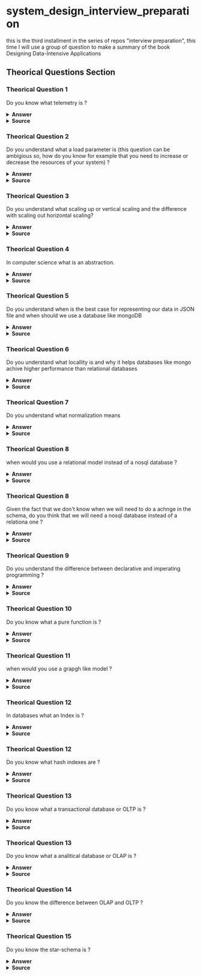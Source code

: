 # system_design_interview_preparation
this is the third installment in the series of repos "interview preparation", this time I will use a group of question to make a summary of the book Designing Data-Intensive Applications


## Theorical Questions Section

### Theorical Question 1

Do you know what telemetry is ?

<details><summary><b>Answer</b></summary>

Getting clear monitoring, such as performance metrics and error rates. This is referred to as telemetry

</details>

<details><summary><b>Source</b></summary>
Designing Data-Intensive Applications - pag 10
</details>

### Theorical Question 2

Do you understand what a load parameter is (this question can be ambigious so, how do you know for example that you need to increase or decrease the resources of your system) ?

<details><summary><b>Answer</b></summary>

We need to succinctly describe the current load on the system; only then can we
discuss growth questions (what happens if our load doubles?). Load can be described
with a few numbers which we call load parameters. The best choice of parameters
depends on the architecture of your system: it may be requests per second to a web
server, the ratio of reads to writes in a database, the number of simultaneously active
users in a chat room, the hit rate on a cache, or something else. Perhaps the average
case is what matters for you, or perhaps your bottleneck is dominated by a small
number of extreme cases.

</details>

<details><summary><b>Source</b></summary>
Designing Data-Intensive Applications - pag 11
</details>

### Theorical Question 3

Do you understand what scaling up or vertical scaling and the difference with scaling out horizontal scaling?

<details><summary><b>Answer</b></summary>

scaling up (vertical scaling, moving to a
more powerful machine) and scaling out (horizontal scaling, distributing the load
across multiple smaller machines).

</details>

<details><summary><b>Source</b></summary>
Designing Data-Intensive Applications - pag 17
</details>


### Theorical Question 4

In computer science what is an abstraction.

<details><summary><b>Answer</b></summary>

One of the best tools we have for removing accidental complexity is abstraction. A
good abstraction can hide a great deal of implementation detail behind a clean,
simple-to-understand façade. A good abstraction can also be used for a wide range of
different applications.

</details>

<details><summary><b>Source</b></summary>
Designing Data-Intensive Applications - pag 21
</details>

### Theorical Question 5

Do you understand when is the best case for representing our data in JSON file and when should we use a database like mongoDB

<details><summary><b>Answer</b></summary>

For a data structure like a résumé, which is mostly a self-contained document, a JSON
representation can be quite appropriate: see Example 2-1. JSON has the appeal of
being much simpler than XML. Document-oriented databases like MongoDB [9],
RethinkDB [10], CouchDB [11], and Espresso [12] support this data model.

</details>

<details><summary><b>Source</b></summary>
Designing Data-Intensive Applications - pag 31
</details>

### Theorical Question 6

Do you understand what locallity is and why it helps databases like mongo achive higher performance than relational databases

<details><summary><b>Answer</b></summary>

The JSON representation has better locality than the multi-table schema. If you want to fetch a profile in the relational example, you need to either
perform multiple queries (query each table by user_id ) or perform a messy multi-
way join between the users table and its subordinate tables. In the JSON representa‐
tion, all the relevant information is in one place, and one query is sufficient.

</details>

<details><summary><b>Source</b></summary>
Designing Data-Intensive Applications - pag 33
</details>

### Theorical Question 7

Do you understand what normalization means

<details><summary><b>Answer</b></summary>

If that information is duplicated, all the redundant copies need to be
updated. That incurs write overheads, and risks inconsistencies (where some copies
of the information are updated but others aren’t). Removing such duplication is the
key idea behind normalization in databases. ii

</details>

<details><summary><b>Source</b></summary>
Designing Data-Intensive Applications - pag 33
</details>

### Theorical Question 8

when would you use a relational model instead of a nosql database ?

<details><summary><b>Answer</b></summary>

The main arguments in favor of the document data model are schema flexibility, bet‐
ter performance due to locality, and that for some applications it is closer to the data
structures used by the application. The relational model counters by providing better
support for joins, and many-to-one and many-to-many relationships.

</details>

<details><summary><b>Source</b></summary>
Designing Data-Intensive Applications - pag 38
</details>

### Theorical Question 8

Given the fact that we don't know when we will need to do a achnge in the schema, do you think that we will need a nosql database instead of a relationa one ?

<details><summary><b>Answer</b></summary>

Schema changes have a bad reputation of being slow and requiring downtime. This
reputation is not entirely deserved: most relational database systems execute the
ALTER TABLE statement in a few milliseconds. MySQL is a notable exception—it
copies the entire table on ALTER TABLE , which can mean minutes or even hours of
downtime when altering a large table.

Running the UPDATE statement on a large table is likely to be slow on any database,
since every row needs to be rewritten. If that is not acceptable, the application can
leave first_name set to its default of NULL and fill it in at read time, like it would with
a document database.

</details>

<details><summary><b>Source</b></summary>
Designing Data-Intensive Applications - pag 40
</details>


### Theorical Question 9

Do you understand the difference between declarative and imperating programming ?

<details><summary><b>Answer</b></summary>

An imperative language tells the computer to perform certain operations in a certain
order. You can imagine stepping through the code line by line, evaluating conditions,
updating variables, and deciding whether to go around the loop one more time.

In a declarative query language, like SQL or relational algebra, you just specify the
pattern of the data you want—what conditions the results must meet, and how you
want the data to be transformed (e.g., sorted, grouped, and aggregated)—but not how
to achieve that goal. It is up to the database system’s query optimizer to decide which
indexes and which join methods to use, and in which order to execute various parts
of the query.

</details>

<details><summary><b>Source</b></summary>
Designing Data-Intensive Applications - pag 43
</details>

### Theorical Question 10

Do you know what a pure function is ?

<details><summary><b>Answer</b></summary>

They must be pure functions, which means they only use the data that is passed to
them as input, they cannot perform additional database queries, and they must not
have any side effects. These restrictions allow the database to run the functions any‐
where, in any order, and rerun them on failure.

</details>

<details><summary><b>Source</b></summary>
Designing Data-Intensive Applications - pag 48
</details>

### Theorical Question 11

when would you use a grapgh like model ?

<details><summary><b>Answer</b></summary>

If your application has mostly one-to-many relationships (tree-structured data) or no relationships between records, the document
model is appropriate.

But what if many-to-many relationships are very common in your data? The relational model can handle simple cases of many-to-many relationships, but as the connections within your data become more complex, it becomes more natural to start modeling your data as a graph.

</details>

<details><summary><b>Source</b></summary>
Designing Data-Intensive Applications - pag 49
</details>

### Theorical Question 12

In databases what an Index is ?

<details><summary><b>Answer</b></summary>

In order to efficiently find the value for a particular key in the database, we need a
different data structure: an index. In this chapter we will look at a range of indexing
structures and see how they compare; the general idea behind them is to keep some
additional metadata on the side, which acts as a signpost and helps you to locate the
data you want. If you want to search the same data in several different ways, you may
need several different indexes on different parts of the data.

</details>

<details><summary><b>Source</b></summary>
Designing Data-Intensive Applications - pag 71
</details>

### Theorical Question 12

Do you know what hash indexes are ?

<details><summary><b>Answer</b></summary>

Key-value stores are quite similar to the dictionary type that you can find in most
programming languages, and which is usually implemented as a hash map Whenever you append a
new key-value pair to the file, you also update the hash map to reflect the offset of the
data you just wrote (this works both for inserting new keys and for updating existing
keys). When you want to look up a value, use the hash map to find the offset in the
data file, seek to that location, and read the value.

This may sound simplistic, but it is a viable approach. In fact, this is essentially what
Bitcask (the default storage engine in Riak) does [3]. Bitcask offers high-performance
reads and writes, subject to the requirement that all the keys fit in the available RAM,
since the hash map is kept completely in memory.

</details>

<details><summary><b>Source</b></summary>
Designing Data-Intensive Applications - pag 72
</details>

### Theorical Question 13

Do you know what a transactional database or OLTP is ?

<details><summary><b>Answer</b></summary>

Even though databases started being used for many different kinds of data—comments on blog posts, actions in a game, contacts in an address book, etc.—the basic
access pattern remained similar to processing business transactions. An application
typically looks up a small number of records by some key, using an index. Records
are inserted or updated based on the user’s input. Because these applications are
interactive, the access pattern became known as online transaction processing
(OLTP).

</details>

<details><summary><b>Source</b></summary>
Designing Data-Intensive Applications - pag 92
</details>

### Theorical Question 13

Do you know what a analitical database or OLAP is ?

<details><summary><b>Answer</b></summary>

databases also started being increasingly used for data analytics, which has
very different access patterns. Usually an analytic query needs to scan over a huge
number of records, only reading a few columns per record, and calculates aggregate
statistics (such as count, sum, or average) rather than returning the raw data to the
user. For example, if your data is a table of sales transactions, then analytic queries
might be:
• What was the total revenue of each of our stores in January?
• How many more bananas than usual did we sell during our latest promotion?
• Which brand of baby food is most often purchased together with brand X
diapers?

These queries are often written by business analysts, and feed into reports that help
the management of a company make better decisions (business intelligence). In order
to differentiate this pattern of using databases from transaction processing, it has
been called online analytic processing (OLAP)

</details>

<details><summary><b>Source</b></summary>
Designing Data-Intensive Applications - pag 92
</details>


### Theorical Question 14

Do you know the difference between OLAP and OLTP ?

<details><summary><b>Answer</b></summary>

![Image](img/OLTPvsOLAP.png "OLTP vs OLAP")

</details>

<details><summary><b>Source</b></summary>
Designing Data-Intensive Applications - pag 91
</details>


### Theorical Question 15

Do you know the star-schema is ?

<details><summary><b>Answer</b></summary>

Many data warehouses are used in a fairly formulaic style, known as a star schema (also known as dimensional modeling [55]).

The example schema the Figure below shows a data warehouse that might be found at a
grocery retailer. At the center of the schema is a so-called fact table (in this example,
it is called fact_sales ). Each row of the fact table represents an event that occurred
at a particular time (here, each row represents a customer’s purchase of a product). If
we were analyzing website traffic rather than retail sales, each row might represent a
page view or a click by a user.

![Image](img/star_schema.png "star schema")

A variation of this template is known as the snowflake schema, where dimensions are
further broken down into subdimensions. For example, there could be separate tables
for brands and product categories, and each row in the dim_product table could ref‐
erence the brand and category as foreign keys, rather than storing them as strings in
the dim_product table.



</details>

<details><summary><b>Source</b></summary>
Designing Data-Intensive Applications - pag 91
</details>
